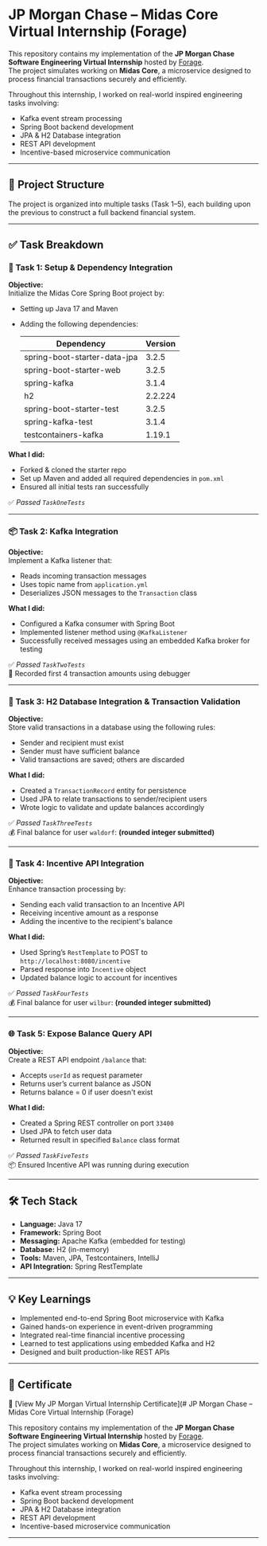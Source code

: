 # JP Morgan Chase – Midas Core Virtual Internship (Forage)

This repository contains my implementation of the **JP Morgan Chase Software Engineering Virtual Internship** hosted by [Forage](https://www.theforage.com/).  
The project simulates working on **Midas Core**, a microservice designed to process financial transactions securely and efficiently.

Throughout this internship, I worked on real-world inspired engineering tasks involving:
- Kafka event stream processing
- Spring Boot backend development
- JPA & H2 Database integration
- REST API development
- Incentive-based microservice communication

---

## 📁 Project Structure

The project is organized into multiple tasks (Task 1–5), each building upon the previous to construct a full backend financial system.

---

## ✅ Task Breakdown

### 🧩 Task 1: Setup & Dependency Integration

**Objective:**  
Initialize the Midas Core Spring Boot project by:
- Setting up Java 17 and Maven
- Adding the following dependencies:

  | Dependency                | Version  |
  |--------------------------|----------|
  | spring-boot-starter-data-jpa | 3.2.5 |
  | spring-boot-starter-web     | 3.2.5 |
  | spring-kafka                | 3.1.4 |
  | h2                          | 2.2.224 |
  | spring-boot-starter-test    | 3.2.5 |
  | spring-kafka-test           | 3.1.4 |
  | testcontainers-kafka        | 1.19.1 |

**What I did:**
- Forked & cloned the starter repo
- Set up Maven and added all required dependencies in `pom.xml`
- Ensured all initial tests ran successfully

✅ *Passed `TaskOneTests`*

---

### 📦 Task 2: Kafka Integration

**Objective:**  
Implement a Kafka listener that:
- Reads incoming transaction messages
- Uses topic name from `application.yml`
- Deserializes JSON messages to the `Transaction` class

**What I did:**
- Configured a Kafka consumer with Spring Boot
- Implemented listener method using `@KafkaListener`
- Successfully received messages using an embedded Kafka broker for testing

✅ *Passed `TaskTwoTests`*  
🧾 Recorded first 4 transaction amounts using debugger

---

### 🧾 Task 3: H2 Database Integration & Transaction Validation

**Objective:**  
Store valid transactions in a database using the following rules:
- Sender and recipient must exist
- Sender must have sufficient balance
- Valid transactions are saved; others are discarded

**What I did:**
- Created a `TransactionRecord` entity for persistence
- Used JPA to relate transactions to sender/recipient users
- Wrote logic to validate and update balances accordingly

✅ *Passed `TaskThreeTests`*  
💰 Final balance for user `waldorf`: **(rounded integer submitted)**

---

### 🤝 Task 4: Incentive API Integration

**Objective:**  
Enhance transaction processing by:
- Sending each valid transaction to an Incentive API
- Receiving incentive amount as a response
- Adding the incentive to the recipient's balance

**What I did:**
- Used Spring’s `RestTemplate` to POST to `http://localhost:8080/incentive`
- Parsed response into `Incentive` object
- Updated balance logic to account for incentives

✅ *Passed `TaskFourTests`*  
💰 Final balance for user `wilbur`: **(rounded integer submitted)**

---

### 🌐 Task 5: Expose Balance Query API

**Objective:**  
Create a REST API endpoint `/balance` that:
- Accepts `userId` as request parameter
- Returns user’s current balance as JSON
- Returns balance = 0 if user doesn't exist

**What I did:**
- Created a Spring REST controller on port `33400`
- Used JPA to fetch user data
- Returned result in specified `Balance` class format

✅ *Passed `TaskFiveTests`*  
📦 Ensured Incentive API was running during execution

---

## 🛠️ Tech Stack

- **Language:** Java 17
- **Framework:** Spring Boot
- **Messaging:** Apache Kafka (embedded for testing)
- **Database:** H2 (in-memory)
- **Tools:** Maven, JPA, Testcontainers, IntelliJ
- **API Integration:** Spring RestTemplate

---

## 💡 Key Learnings

- Implemented end-to-end Spring Boot microservice with Kafka
- Gained hands-on experience in event-driven programming
- Integrated real-time financial incentive processing
- Learned to test applications using embedded Kafka and H2
- Designed and built production-like REST APIs

---

## 📜 Certificate

🧾 [View My JP Morgan Virtual Internship Certificate](# JP Morgan Chase – Midas Core Virtual Internship (Forage)

This repository contains my implementation of the **JP Morgan Chase Software Engineering Virtual Internship** hosted by [Forage]([https://www.theforage.com/](https://www.linkedin.com/in/vaishnavi-kshirsagar-77687728b/details/certifications/)).  
The project simulates working on **Midas Core**, a microservice designed to process financial transactions securely and efficiently.

Throughout this internship, I worked on real-world inspired engineering tasks involving:
- Kafka event stream processing
- Spring Boot backend development
- JPA & H2 Database integration
- REST API development
- Incentive-based microservice communication

---


